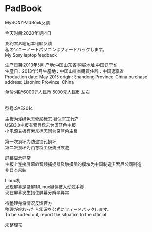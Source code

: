 # PadBook
MySONYPadBook反馈


今天时间:2020年1月4日


我的索尼笔记本电脑反馈</br>
私のソニーノートパソコンはフィードバックします。</br>
My Sony laptop feedback</br>

生产日期:2013年5月 产地:中国山东省 购买地址:中国辽宁省</br>
生産日：2013年5月生産地：中国山東省購買住所：中国遼寧省</br>
Production date: May 2013 origin: Shandong Province, China purchase address: Liaoning Province, China</br>

单价:接近6000元人民币 5000元人民币 左右</br>　

型号:SVE201c</br>

主板为浅绿色无索尼标志 疑似军工代产 </br>
USB3.0主板有索尼标志为深蓝色主板 </br>
小电源主板有索尼标志同为深蓝色主板 </br>

第一次损坏为防盗锁孔损坏 </br>
第二次损坏为内存将主板烧出痕迹 </br>

屏幕显示异常 </br>
主板上连接屏幕的音频捕捉器及触摸屏的模块为中国制造非索尼公司制造</br>
非日本原装</br>

Linux机</br>
发现屏幕是录屏非Linux疑似被人动过手脚</br>
现在屏幕发生措位屏幕分辨率异常</br>


待整理完将情况反馈官方</br>
整理が終わったら状況を公式にフィードバックします。</br>
To be sorted out, report the situation to the official</br>










未整理完







